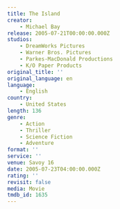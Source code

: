 ```yaml
---
title: The Island
creator:
    - Michael Bay
release: 2005-07-21T00:00:00.000Z
studios:
    - DreamWorks Pictures
    - Warner Bros. Pictures
    - Parkes-MacDonald Productions
    - K/O Paper Products
original_title: ''
original_language: en
language:
    - English
country:
    - United States
length: 136
genre:
    - Action
    - Thriller
    - Science Fiction
    - Adventure
format: ''
service: ''
venue: Savoy 16
date: 2005-07-23T04:00:00.000Z
rating: ''
revisit: false
media: Movie
tmdb_id: 1635
---
```



